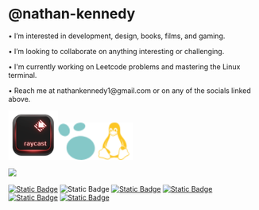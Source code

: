 # @nathan-kennedy

<p>• I’m interested in development, design, books, films, and gaming.</p>
<p>• I’m looking to collaborate on anything interesting or challenging.</p>
<p>• I'm currently working on Leetcode problems and mastering the Linux terminal.</p>
<p>• Reach me at nathankennedy1@gmail.com or on any of the socials linked above.</p>

<img src="Raycast_Logo.png" height="100"/><img src="logseq-color.svg" height="75"/><img src="linux-color.svg" height="75"/>

<img src="https://ci3.googleusercontent.com/mail-sig/AIorK4x1Gev9bGziHjttr6Gr4Q0nN-XwoJifYnvWizEZtEl8x9Ox3qldpOkBMtUCynIyBPEIdeL_ADM">

<a target="_blank" href="https://twitter.com/Diissiidentt">![Static Badge](https://img.shields.io/badge/x.com-grey?style=flat-square&logo=x&logoColor=white&link=https%3A%2F%2Ftwitter.com%2FDiissiidentt)</a>  ![Static Badge](https://img.shields.io/badge/Linkedin-blue?style=flat-square&logo=Linkedin&logoColor=white)  <a target="_blank" href="https://www.discord.com/users/115246554062782465">![Static Badge](https://img.shields.io/badge/Discord-green?style=flat-square&logo=Discord&logoColor=white&link=https%3A%2F%2Fdiscord.com%2Fusers%2F115246554062782465)</a>  <a target="_blank" href="https://www.facebook.com/nate.kennedy.568/">![Static Badge](https://img.shields.io/badge/Facebook-blue?style=flat-square&logo=Facebook&logoColor=white&link=https%3A%2F%2Fwww.facebook.com%2Fnate.kennedy.568%2F)</a>  <a target="_blank" href="https://letterboxd.com/Dissident/">![Static Badge](https://img.shields.io/badge/Letterboxd-orange?style=flat-square&logo=Letterboxd&lgreenlor=white&link=https%3A%2F%2Fletterboxd.com%2FDissident%2F)</a>  <a target="_blank" href="https://www.goodreads.com/user/show/98099414-nathan">![Static Badge](https://img.shields.io/badge/Goodreads-blue?style=flat-square&logo=Goodreads&logoColor=white&link=https%3A%2F%2Fwww.goodreads.com%2Fuser%2Fshow%2F98099414-nathan)</a>

<!---
nathan-kennedy/nathan-kennedy is a ✨ special ✨ repository because its `README.md` (this file) appears on your GitHub profile.
You can click the Preview link to take a look at your changes.
--->
